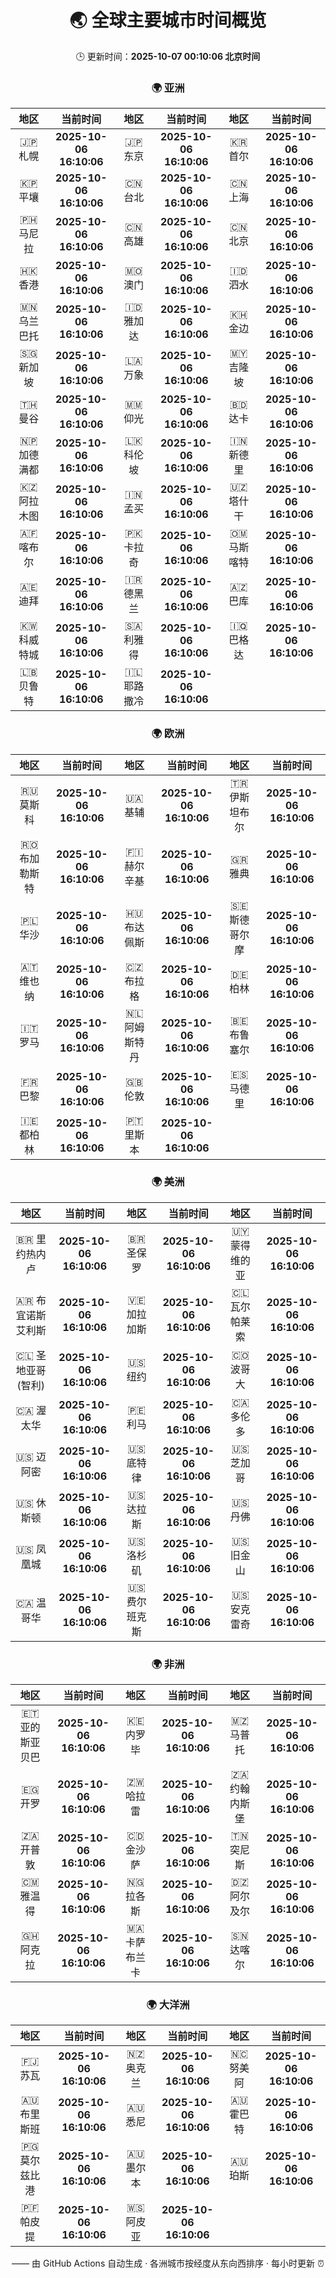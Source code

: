 <!-- GENERATED_BY_GMC_SCRIPT -->
<div align="center">

# 🌏 全球主要城市时间概览

🕒 更新时间：**2025-10-07 00:10:06 北京时间**

### 🌍 亚洲

| 地区 | 当前时间 | 地区 | 当前时间 | 地区 | 当前时间 |
| :--: | :--: | :--: | :--: | :--: | :--: |
| 🇯🇵 札幌 | **2025-10-06 16:10:06** | 🇯🇵 东京 | **2025-10-06 16:10:06** | 🇰🇷 首尔 | **2025-10-06 16:10:06** |
| 🇰🇵 平壤 | **2025-10-06 16:10:06** | 🇨🇳 台北 | **2025-10-06 16:10:06** | 🇨🇳 上海 | **2025-10-06 16:10:06** |
| 🇵🇭 马尼拉 | **2025-10-06 16:10:06** | 🇨🇳 高雄 | **2025-10-06 16:10:06** | 🇨🇳 北京 | **2025-10-06 16:10:06** |
| 🇭🇰 香港 | **2025-10-06 16:10:06** | 🇲🇴 澳门 | **2025-10-06 16:10:06** | 🇮🇩 泗水 | **2025-10-06 16:10:06** |
| 🇲🇳 乌兰巴托 | **2025-10-06 16:10:06** | 🇮🇩 雅加达 | **2025-10-06 16:10:06** | 🇰🇭 金边 | **2025-10-06 16:10:06** |
| 🇸🇬 新加坡 | **2025-10-06 16:10:06** | 🇱🇦 万象 | **2025-10-06 16:10:06** | 🇲🇾 吉隆坡 | **2025-10-06 16:10:06** |
| 🇹🇭 曼谷 | **2025-10-06 16:10:06** | 🇲🇲 仰光 | **2025-10-06 16:10:06** | 🇧🇩 达卡 | **2025-10-06 16:10:06** |
| 🇳🇵 加德满都 | **2025-10-06 16:10:06** | 🇱🇰 科伦坡 | **2025-10-06 16:10:06** | 🇮🇳 新德里 | **2025-10-06 16:10:06** |
| 🇰🇿 阿拉木图 | **2025-10-06 16:10:06** | 🇮🇳 孟买 | **2025-10-06 16:10:06** | 🇺🇿 塔什干 | **2025-10-06 16:10:06** |
| 🇦🇫 喀布尔 | **2025-10-06 16:10:06** | 🇵🇰 卡拉奇 | **2025-10-06 16:10:06** | 🇴🇲 马斯喀特 | **2025-10-06 16:10:06** |
| 🇦🇪 迪拜 | **2025-10-06 16:10:06** | 🇮🇷 德黑兰 | **2025-10-06 16:10:06** | 🇦🇿 巴库 | **2025-10-06 16:10:06** |
| 🇰🇼 科威特城 | **2025-10-06 16:10:06** | 🇸🇦 利雅得 | **2025-10-06 16:10:06** | 🇮🇶 巴格达 | **2025-10-06 16:10:06** |
| 🇱🇧 贝鲁特 | **2025-10-06 16:10:06** | 🇮🇱 耶路撒冷 | **2025-10-06 16:10:06** |   |   |

### 🌍 欧洲

| 地区 | 当前时间 | 地区 | 当前时间 | 地区 | 当前时间 |
| :--: | :--: | :--: | :--: | :--: | :--: |
| 🇷🇺 莫斯科 | **2025-10-06 16:10:06** | 🇺🇦 基辅 | **2025-10-06 16:10:06** | 🇹🇷 伊斯坦布尔 | **2025-10-06 16:10:06** |
| 🇷🇴 布加勒斯特 | **2025-10-06 16:10:06** | 🇫🇮 赫尔辛基 | **2025-10-06 16:10:06** | 🇬🇷 雅典 | **2025-10-06 16:10:06** |
| 🇵🇱 华沙 | **2025-10-06 16:10:06** | 🇭🇺 布达佩斯 | **2025-10-06 16:10:06** | 🇸🇪 斯德哥尔摩 | **2025-10-06 16:10:06** |
| 🇦🇹 维也纳 | **2025-10-06 16:10:06** | 🇨🇿 布拉格 | **2025-10-06 16:10:06** | 🇩🇪 柏林 | **2025-10-06 16:10:06** |
| 🇮🇹 罗马 | **2025-10-06 16:10:06** | 🇳🇱 阿姆斯特丹 | **2025-10-06 16:10:06** | 🇧🇪 布鲁塞尔 | **2025-10-06 16:10:06** |
| 🇫🇷 巴黎 | **2025-10-06 16:10:06** | 🇬🇧 伦敦 | **2025-10-06 16:10:06** | 🇪🇸 马德里 | **2025-10-06 16:10:06** |
| 🇮🇪 都柏林 | **2025-10-06 16:10:06** | 🇵🇹 里斯本 | **2025-10-06 16:10:06** |   |   |

### 🌍 美洲

| 地区 | 当前时间 | 地区 | 当前时间 | 地区 | 当前时间 |
| :--: | :--: | :--: | :--: | :--: | :--: |
| 🇧🇷 里约热内卢 | **2025-10-06 16:10:06** | 🇧🇷 圣保罗 | **2025-10-06 16:10:06** | 🇺🇾 蒙得维的亚 | **2025-10-06 16:10:06** |
| 🇦🇷 布宜诺斯艾利斯 | **2025-10-06 16:10:06** | 🇻🇪 加拉加斯 | **2025-10-06 16:10:06** | 🇨🇱 瓦尔帕莱索 | **2025-10-06 16:10:06** |
| 🇨🇱 圣地亚哥(智利) | **2025-10-06 16:10:06** | 🇺🇸 纽约 | **2025-10-06 16:10:06** | 🇨🇴 波哥大 | **2025-10-06 16:10:06** |
| 🇨🇦 渥太华 | **2025-10-06 16:10:06** | 🇵🇪 利马 | **2025-10-06 16:10:06** | 🇨🇦 多伦多 | **2025-10-06 16:10:06** |
| 🇺🇸 迈阿密 | **2025-10-06 16:10:06** | 🇺🇸 底特律 | **2025-10-06 16:10:06** | 🇺🇸 芝加哥 | **2025-10-06 16:10:06** |
| 🇺🇸 休斯顿 | **2025-10-06 16:10:06** | 🇺🇸 达拉斯 | **2025-10-06 16:10:06** | 🇺🇸 丹佛 | **2025-10-06 16:10:06** |
| 🇺🇸 凤凰城 | **2025-10-06 16:10:06** | 🇺🇸 洛杉矶 | **2025-10-06 16:10:06** | 🇺🇸 旧金山 | **2025-10-06 16:10:06** |
| 🇨🇦 温哥华 | **2025-10-06 16:10:06** | 🇺🇸 费尔班克斯 | **2025-10-06 16:10:06** | 🇺🇸 安克雷奇 | **2025-10-06 16:10:06** |

### 🌍 非洲

| 地区 | 当前时间 | 地区 | 当前时间 | 地区 | 当前时间 |
| :--: | :--: | :--: | :--: | :--: | :--: |
| 🇪🇹 亚的斯亚贝巴 | **2025-10-06 16:10:06** | 🇰🇪 内罗毕 | **2025-10-06 16:10:06** | 🇲🇿 马普托 | **2025-10-06 16:10:06** |
| 🇪🇬 开罗 | **2025-10-06 16:10:06** | 🇿🇼 哈拉雷 | **2025-10-06 16:10:06** | 🇿🇦 约翰内斯堡 | **2025-10-06 16:10:06** |
| 🇿🇦 开普敦 | **2025-10-06 16:10:06** | 🇨🇩 金沙萨 | **2025-10-06 16:10:06** | 🇹🇳 突尼斯 | **2025-10-06 16:10:06** |
| 🇨🇲 雅温得 | **2025-10-06 16:10:06** | 🇳🇬 拉各斯 | **2025-10-06 16:10:06** | 🇩🇿 阿尔及尔 | **2025-10-06 16:10:06** |
| 🇬🇭 阿克拉 | **2025-10-06 16:10:06** | 🇲🇦 卡萨布兰卡 | **2025-10-06 16:10:06** | 🇸🇳 达喀尔 | **2025-10-06 16:10:06** |

### 🌍 大洋洲

| 地区 | 当前时间 | 地区 | 当前时间 | 地区 | 当前时间 |
| :--: | :--: | :--: | :--: | :--: | :--: |
| 🇫🇯 苏瓦 | **2025-10-06 16:10:06** | 🇳🇿 奥克兰 | **2025-10-06 16:10:06** | 🇳🇨 努美阿 | **2025-10-06 16:10:06** |
| 🇦🇺 布里斯班 | **2025-10-06 16:10:06** | 🇦🇺 悉尼 | **2025-10-06 16:10:06** | 🇦🇺 霍巴特 | **2025-10-06 16:10:06** |
| 🇵🇬 莫尔兹比港 | **2025-10-06 16:10:06** | 🇦🇺 墨尔本 | **2025-10-06 16:10:06** | 🇦🇺 珀斯 | **2025-10-06 16:10:06** |
| 🇵🇫 帕皮提 | **2025-10-06 16:10:06** | 🇼🇸 阿皮亚 | **2025-10-06 16:10:06** |   |   |

—— 由 GitHub Actions 自动生成 · 各洲城市按经度从东向西排序 · 每小时更新 ⏰

</div>
